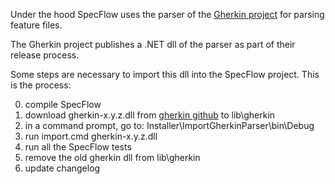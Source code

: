 Under the hood SpecFlow uses the parser of the [Gherkin project](https://github.com/aslakhellesoy/gherkin) for parsing feature files.

The Gherkin project publishes a .NET dll of the parser as part of their release process.

Some steps are necessary to import this dll into the SpecFlow project. This is the process:

0. compile SpecFlow
1. download gherkin-x.y.z.dll from [gherkin github](https://github.com/aslakhellesoy/gherkin/downloads) to lib\\gherkin
2. in a command prompt, go to: Installer\\ImportGherkinParser\\bin\\Debug
3. run import.cmd gherkin-x.y.z.dll
4. run all the SpecFlow tests
5. remove the old gherkin dll from lib\\gherkin
6. update changelog